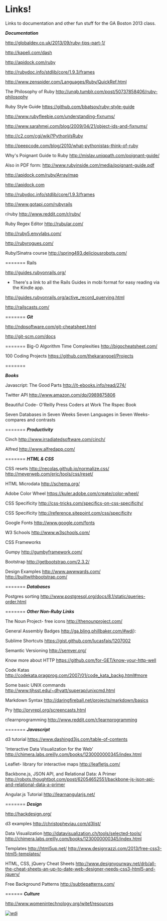 Links!
==========
  
Links to documentation and other fun stuff for the GA Boston 2013 class.

***Documentation***

http://globaldev.co.uk/2013/09/ruby-tips-part-1/

http://kapeli.com/dash

http://apidock.com/ruby

http://rubydoc.info/stdlib/core/1.9.3/frames


http://www.zenspider.com/Languages/Ruby/QuickRef.html

The Philosophy of Ruby
http://unqb.tumblr.com/post/50737858406/ruby-philosophy

Ruby Style Guide
https://github.com/bbatsov/ruby-style-guide

http://www.rubyfleebie.com/understanding-fixnums/

http://www.sarahmei.com/blog/2009/04/21/object-ids-and-fixnums/

http://c2.com/cgi/wiki?PythonVsRuby

http://peepcode.com/blog/2010/what-pythonistas-think-of-ruby

Why's Poignant Guide to Ruby 
http://mislav.uniqpath.com/poignant-guide/

Also in PDF form:
http://www.rubyinside.com/media/poignant-guide.pdf

http://apidock.com/ruby/Array/map

http://apidock.com

http://rubydoc.info/stdlib/core/1.9.3/frames

http://www.gotapi.com/rubyrails

r/ruby
http://www.reddit.com/r/ruby/

Ruby Regex Editor
http://rubular.com/

http://ruby5.envylabs.com/

http://rubyrogues.com/

Ruby/Sinatra course
http://spring493.deliciousrobots.com/

=======
Rails

http://guides.rubyonrails.org/
- There's a link to all the Rails Guides in mobi format for easy reading via the Kindle app. 

http://guides.rubyonrails.org/active_record_querying.html

http://railscasts.com/

=======
***Git***

http://ndpsoftware.com/git-cheatsheet.html

http://git-scm.com/docs


=======
Big-O Algorithm Time Complexities
http://bigocheatsheet.com/

100 Coding Projects
https://github.com/thekarangoel/Projects

=======

***Books***

Javascript: The Good Parts
http://it-ebooks.info/read/274/

Twitter API
http://www.amazon.com/dp/0989875806

Beautiful Code- O'Reilly Press
Coders at Work
The Rspec Book

Seven Databases in Seven Weeks
Seven Languages in Seven Weeks- compares and contrasts

=======
***Productivity***

Cinch
http://www.irradiatedsoftware.com/cinch/

Alfred
http://www.alfredapp.com/

=======
***HTML & CSS***

CSS resets
http://necolas.github.io/normalize.css/
http://meyerweb.com/eric/tools/css/reset/

HTML Microdata
http://schema.org/

Adobe Color Wheel
https://kuler.adobe.com/create/color-wheel/

CSS Specificity
http://css-tricks.com/specifics-on-css-specificity/

CSS Specificity
http://reference.sitepoint.com/css/specificity

Google Fonts
http://www.google.com/fonts

W3 Schools
http://www.w3schools.com/

CSS Frameworks

Gumpy
http://gumbyframework.com/

Bootstrap
http://getbootstrap.com/2.3.2/

Design Examples
http://www.awwwards.com/
http://builtwithbootstrap.com/

=======
***Databases***

Postgres sorting
http://www.postgresql.org/docs/8.1/static/queries-order.html

=======
***Other Non-Ruby Links***

The Noun Project- free icons
http://thenounproject.com/


General Assembly Badges
http://ga.bling.phillbaker.com/#wdi):

Sublime Shortcuts
https://gist.github.com/lucasfais/1207002

Semantic Versioning
http://semver.org/

Know more about HTTP
https://github.com/for-GET/know-your-http-well

Code Katas
http://codekata.pragprog.com/2007/01/code_kata_backg.html#more

Some basic UNIX commands
http://www.tjhsst.edu/~dhyatt/superap/unixcmd.html

Markdown Syntax
http://daringfireball.net/projects/markdown/basics

Pry
http://pryrepl.org/screencasts.html

r/learnprogramming
http://www.reddit.com/r/learnprogramming

=======
***Javascript***

d3 tutorial
https://www.dashingd3js.com/table-of-contents

'Interactive Data Visualization for the Web'
http://chimera.labs.oreilly.com/books/1230000000345/index.html

Leaflet- library for interactive maps
http://leafletjs.com/

Backbone.js, JSON API, and Relational Data: A Primer
http://robots.thoughtbot.com/post/62054652551/backbone-js-json-api-and-relational-data-a-primer

Angular.js Tutorial
http://learnangularjs.net/

=======
***Design***

http://hackdesign.org/

d3 examples
http://christopheviau.com/d3list/

Data Visualization
http://datavisualization.ch/tools/selected-tools/
http://chimera.labs.oreilly.com/books/1230000000345/index.html

Templates
http://html5up.net/
http://www.designrazzi.com/2013/free-css3-html5-templates/

HTML, CSS, jQuery Cheat Sheets
http://www.designyourway.net/drb/all-the-cheat-sheets-an-up-to-date-web-designer-needs-css3-html5-and-jquery/

Free Background Patterns
http://subtlepatterns.com/

======
***Culture***

http://www.womenintechnology.org/witef/resources



[![wdi](http://ga.bling.phillbaker.com/images/shield_imagined_ga_wdi.png)](https://generalassemb.ly/education/web-development-immersive)
